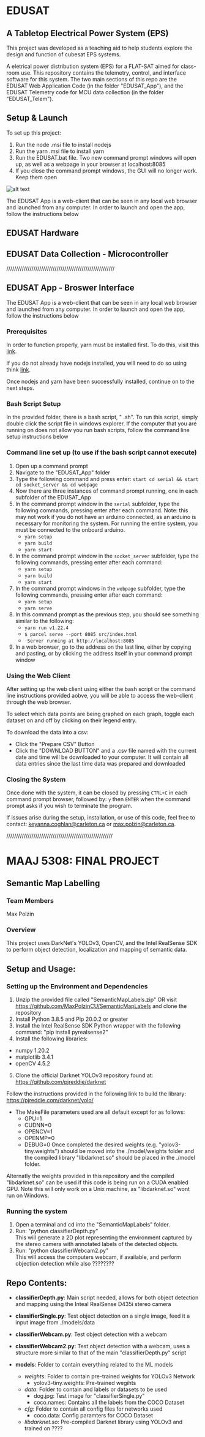 # EDUSAT
## A Tabletop Electrical Power System (EPS)
This project was developed as a teaching aid to help students explore the design and function of cubesat EPS systems.

A eletrical power distribution system (EPS) for a FLAT-SAT aimed for class-room use. This repository contains the telemetry, control, and interface software for this system.
The two main sections of this repo are the EDUSAT Web Application Code (in the folder "EDUSAT_App"), and the EDUSAT Telemetry code for MCU data collection (in the folder "EDUSAT_Telem").

## Setup & Launch
To set up this project:
1. Run the node .msi file to install nodejs
2. Run the yarn .msi file to install yarn
3. Run the EDUSAT.bat file. Two new command prompt windows will open up, as well as a webpage in your browser at localhost:8085
4. If you close the command prompt windows, the GUI will no longer work. Keep them open

![alt text](https://github.com/MaxPolzinCU/EDUSAT/blob/master/edusat_hardware.png?raw=true)

The EDUSAT App is a web-client that can be seen in any local web browser and launched from any computer. In order to launch and open the app, follow the instructions below

## EDUSAT Hardware

## EDUSAT Data Collection - Microcontroller

////////////////////////////////////////////////////////
## EDUSAT App - Broswer Interface

The EDUSAT App is a web-client that can be seen in any local web browser and launched from any computer. In order to launch and open the app, follow the instructions below

### Prerequisites
In order to function properly, yarn must be installed first. To do this, visit this [link](https://classic.yarnpkg.com/en/docs/install/#windows-stable).

If you do not already have nodejs installed, you will need to do so using think [link](https://nodejs.org/en/download/).

Once nodejs and yarn have been successfully installed, continue on to the next steps.
### Bash Script Setup
In the provided folder, there is a bash script, " .sh". To run this script, simply double click the script file in windows explorer. If the computer that you are running on does not allow you run bash scripts, follow the command line setup instructions below

### Command line set up (to use if the bash script cannot execute)
1. Open up a command prompt
2. Navigate to the "EDUSAT_App" folder
3. Type the following command and press enter:  ```start cd serial && start cd socket_server && cd webpage```
5. Now there are three instances of command prompt running, one in each subfolder of the EDUSAT_App 
6. In the command prompt window in the ```serial``` subfolder, type the following commands, pressing enter after each command. Note: this may not work if you do not have an arduino connected, as an arduino is necessary for monitoring the system. For running the entire system, you must be connected to the onboard arduino.
    * ```yarn setup```
    * ```yarn build```
    * ```yarn start```
7. In the command prompt window in the ```socket_server``` subfolder, type the following commands, pressing enter after each command:
    * ```yarn setup```
    * ```yarn build```
    * ```yarn start```
8. In the command prompt windows in the ```webpage``` subfolder, type the following commands, pressing enter after each command:
    * ```yarn setup```
    * ```yarn serve```
9. In this command prompt as the previous step, you should see something similar to the following:
    * ```yarn run v1.22.4```
    * ```$ parcel serve --port 8085 src/index.html```
    * ``` Server running at http://localhost:8085```
10. In a web browser, go to the address on the last line, either by copying and pasting, or by clicking the address itself in your command prompt window

### Using the Web Client
After setting up the web client using either the bash script or the command line instructions provided aobve, you will be able to access the web-client through the web browser.

To select which data points are being graphed on each graph, toggle each dataset on and off by clicking on their legend entry.

To download the data into a csv:
* Click the "Prepare CSV" Button
* Click the "DOWNLOAD BUTTON" and a .csv file named with the current date and time will be downloaded to your computer. It will contain all data entries since the last time data was prepared and downloaded


### Closing the System
Once done with the system, it can be closed by pressing ```CTRL+C``` in each command prompt browser, followed by: ```y```  then ```ENTER``` when the command prompt asks if you wish to terminate the program.

If issues arise during the setup, installation, or use of this code, feel free to contact: keyanna.coghlan@carleton.ca or max.polzin@carleton.ca.

///////////////////////////////////////////////////////
# MAAJ 5308: FINAL PROJECT
## Semantic Map Labelling
### Team Members
Max Polzin

### Overview
This project uses DarkNet's YOLOv3, OpenCV, and the Intel RealSense SDK to perform object detection, localization and mapping of semantic data.

## Setup and Usage:
### Setting up the Environment and Dependencies
1. Unzip the provided file called "SemanticMapLabels.zip" OR visit https://github.com/MaxPolzinCU/SemanticMapLabels and clone the repository
2. Install Python 3.8.5 and Pip 20.0.2 or greater
3. Install the Intel RealSense SDK Python wrapper with the following command: "pip install pyrealsense2"
4. Install the following libraries:
- numpy 1.20.2
- matplotlib 3.4.1
- openCV 4.5.2
5. Clone the official Darknet YOLOv3 repository found at: https://github.com/pjreddie/darknet

Follow the instructions provided in the following link to build the library: https://pjreddie.com/darknet/yolo/
- The MakeFile parameters used are all default except for as follows:
    - GPU=1
    - CUDNN=0
    - OPENCV=1
    - OPENMP=0
    - DEBUG=0
Once completed the desired weights (e.g. "yolov3-tiny.weights") should be moved into the ./model/weights folder and the compiled library "libdarknet.so" should be placed in the ./model folder. 

Alternatly the weights provided in this repository and the compiled "libdarknet.so" can be used if this code is being run on a CUDA enabled GPU. Note this will only work on a Unix machine, as "libdarknet.so" wont run on Windows.

### Running the system
1. Open a terminal and cd into the "SemanticMapLabels" folder.
2. Run: "python classifierDepth.py" \
This will generate a 2D plot representing the environment captured by the stereo camera with annotated labels of the detected objects.   
4. Run: "python classifierWebcam2.py" \
This will access the computers webcam, if available, and perform objection detection while also ????????

## Repo Contents:
- **classifierDepth.py**: Main script needed, allows for both object detection and mapping using the Inteal RealSense D435i stereo camera

- **classifierSingle.py**: Test object detection on a single image, feed it a input image from ./models/data

- **classifierWebcam.py**: Test object detection with a webcam

- **classifierWebcam2.py**: Test object detection with a webcam, uses a structure more similar to that of the main "classifierDepth.py" script

- **models**: Folder to contain everything related to the ML models
    - *weights*: Folder to contain pre-trained weights for YOLOv3 Network
        - yolov3-tiny.weights: Pre-trained wegihts
    - *data*: Folder to contain and labels or datasets to be used
        - dog.jpg: Test image for "classifierSingle.py"
        - coco.names: Contains all the labels from the COCO Dataset
    - *cfg*: Folder to contain all config files for networks used
        - coco.data: Config paramters for COCO Dataset
    - *libdarknet.so*: Pre-compiled Darknet library using YOLOv3 and trained on ????

